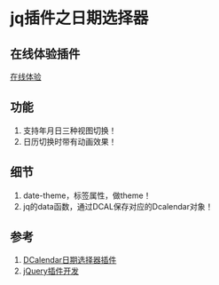 # jq插件之日期选择器

## 在线体验插件
[在线体验](http://clovey.party/datePicker/build/index.html)

## 功能
1. 支持年月日三种视图切换！
2. 日历切换时带有动画效果！

## 细节
1. date-theme，标签属性，做theme！
2. jq的data函数，通过DCAL保存对应的Dcalendar对象！

## 参考
1. [DCalendar日期选择器插件](https://github.com/dmuy/DCalendar)
2. [jQuery插件开发](http://www.cnblogs.com/playerlife/archive/2012/05/11/2495269.html)